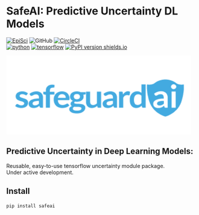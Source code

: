 # SafeAI: Predictive Uncertainty DL Models
[![EpiSci](https://img.shields.io/badge/Episys-Science-5fa9d3.svg)](http://www.episci.com/)
![GitHub](https://img.shields.io/github/license/mashape/apistatus.svg)
[![CircleCI](https://circleci.com/gh/EpiSci/SafeAI.svg?style=svg)](https://circleci.com/gh/EpiSci/SafeAI)  
[![python](https://img.shields.io/badge/python-3.6_|2.7-blue.svg)](https://www.tensorflow.org/)
[![tensorflow](https://img.shields.io/badge/tensorflow-1.10-ed6c20.svg)](https://www.tensorflow.org/)
[![PyPI version shields.io](https://img.shields.io/pypi/v/safeai.svg)](https://pypi.python.org/pypi/safeai/)

<img src=./assets/SafeguardAI-logo.png width="490px" height="210px">

## Predictive Uncertainty in Deep Learning Models:
Reusable, easy-to-use tensorflow uncertainty module package.  
Under active development.

## Install
```bash
pip install safeai
```
